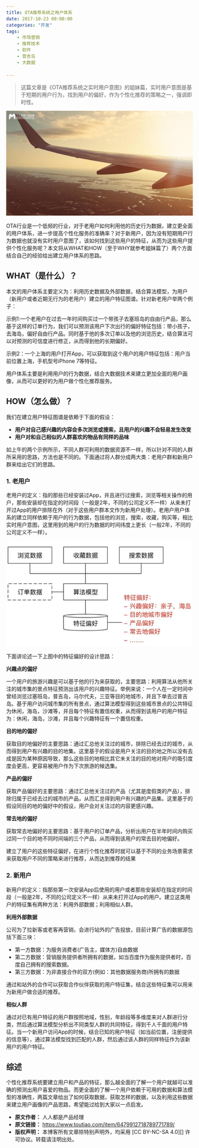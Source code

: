 ```yaml
---
title: OTA推荐系统之用户体系
date: 2017-10-23 00:00:00
categories: "开发"
tags:
	- 市场营销
	- 推荐技术
	- 软件
	- 普吉岛
	- 大数据

---
```


> 这篇文章是《OTA推荐系统之实时用户意图》的姐妹篇，实时用户意图是基于短期的用户行为，找到用户的偏好，作为个性化推荐的策略之一，强调即时性。

![OTA推荐系统之用户体系][OTA]

OTA行业是一个低频的行业，对于老用户如何利用他的历史行为数据，建立更全面的用户体系，进一步提高个性化服务的准确率？对于新用户，因为没有短期用户行为数据也就没有实时用户意图了，该如何找到这些用户的特征，从而为这些用户提供个性化服务呢？本文将从WHAT和HOW（至于WHY就参考姐妹篇了）两个方面结合自己的经验给出建立用户体系的思路。

## WHAT（是什么）？ ##

本文的用户体系主要定义为：利用历史数据及外部数据，结合算法模型，为用户（新用户或者近期无行为的老用户）建立的用户特征图谱。针对新老用户举两个例子：

示例1:一个老用户在过去一年时间购买过一个带孩子去塞班岛的自由行产品，那么基于这样的订单行为，我们可以预测该用户下次出行的偏好特征包括：带小孩子，去海岛，偏好自由行产品。同时基于他的多次订单以及他的浏览历史，结合算法可以对预测的可信度进行修正，从而得到他的长期偏好。

示例2：一个上海的用户打开App，可以获取到这个用户的用户特征包括：用户当前位置上海，手机型号iPhone 7等特征。

用户体系主要是利用用户的行为数据，结合大数据技术来建立更加全面的用户画像，从而可以更好的为用户做个性化推荐服务。

## HOW（怎么做）？ ##

我们在建立用户特征图谱是依赖于下面的假设：

 *  **用户对自己感兴趣的内容会多次浏览或搜索，且用户的兴趣不会轻易发生改变**
 *  **用户对和自己相似的人群喜欢的物品有同样的品味**

如上午的两个示例所示，不同人群可利用的数据资源不一样，所以针对不同的人群所采用的思路，方法也是不同的。下面通过将人群分成两大类：老用户群和新用户群来给出它们的思路。

### **1. 老用户** ###

老用户的定义：指的那些已经安装过App，并且进行过搜索，浏览等相关操作的用户，那些安装却在指定的时间段（一般是2年，不同的公司定义不一样）从来未打开过App的用户排除在外（对于这些用户群本文作为新用户处理）。老用户用户体系的建立同样依赖于用户的行为数据，包括他的浏览，搜索，收藏，购买等，相比实时用户意图，这里用到的用户的行为数据的时间纬度上更长（一般2年，不同的公司定义不一样）。

![OTA推荐系统之用户体系][OTA 1]

下面讲论述一下上图中的特征偏好的设计思路：

**兴趣点的偏好**

一个用户的旅游兴趣是可以基于他的行为来获取的，主要思路：利用算法从他所关注的城市集的景点特征预测出该用户的兴趣特征。举例来说：一个人在一定时间中曾经浏览过塞班岛，普吉岛，马尔代夫，三亚等目的地城市，并且下单去过普吉岛。基于用户访问城市集的所有景点，通过算法模型得到这些城市景点的公共特征为休闲，海岛，沙滩等，并且每个特征有置信权重，从而得到该用户的用户特征为：休闲，海岛，沙滩，并且每个兴趣特征有一个置信权重。

**目的地的偏好**

获取目的地偏好的主要思路：通过汇总他关注过的城市，排除已经去过的城市，从而得到用户有兴趣的目的地集。这里基于的假设是用户关注的目的地之所以没有去成是因为某种原因导致，那么这些目的地相比其它未关注的目的地对用户的吸引度度会更高，更容易被用户作为下次旅游的候选集。

**产品的偏好**

获取产品偏好的主要思路：通过汇总他关注过的产品（尤其是度假类的产品），排除归属于已经去过的城市的产品，从而汇总得到用户有兴趣的产品集。这里基于的假设同目的地的偏好中的假设，用户会对关注过的内容更感兴趣。

**常去地的偏好**

获取常去地偏好的主要思路：基于用户的订单产品，分析出用户在半年时间内购买过同一个目的地不同时间端的三个产品，从而得到该用户的常去目的地偏好。

建立了用户的这些特征偏好，在进行个性化推荐时就可以基于不同的业务场景需求来获取用户不同的策略来进行推荐，从而达到推荐的结果

### **2. 新用户** ###

新用户的定义：指那些第一次安装App后使用的用户或者那些安装却在指定的时间段（一般是2年，不同的公司定义不一样）从来未打开过App的用户。建立这类用户的特征集有两种方法：利用外部数据；利用相似人群。

**利用外部数据**

公司为了拉新客或老客再营销，会进行站外的广告投放，目前计算广告的数据源包括下面三块：

 *  第一方数据：为服务消费者(广告主，媒体方)自由数据
 *  第二方数据：营销服务提供者所拥有的数据，如当百度作为服务提供者时，百度自己拥有的搜索数据。
 *  第三方数据：为非直接合作的双方(例如：其他数据服务商)所拥有的数据

通过和站外的合作可以获取合作伙伴获取的用户特征集，结合这些特征集可以用来为新用户做合适的推荐。

**相似人群**

通过对已有用户特征的用户群按照地域，性别，年龄段等多维度来对人群进行分类，然后通过算法模型分析出不同类型人群的共同特征，得到千人千面的用户特征。当一个新用户访问App的时候，结合已知的用户特征（如当前位置，注册提供的信息等），通过算法模型找到匹配的人群，然后通过该人群的同样特征作为该新用户的用户特征。

## 综述 ##

个性化推荐系统要建立用户和产品的特征，那么越全面的了解一个用户就越可以准确的预测出用户喜爱的物品。而更全面的了解一个用户依赖于可用的数据和算法模型的准确性，两篇文章给出了如何获取数据，获取怎样的数据，以及利用这些数据来建立用户画像的产品思路，希望能过给到大家以一点启发。


[OTA]: static/resources/crawler/3MRB-RABE-QUFV.jpg
[OTA 1]: static/resources/crawler/VRBR-QMEB-YZYN.jpg
 *  **原文作者：** 人人都是产品经理
 *  **原文链接：** https://www.toutiao.com/item/6479912718789771789/
 *  **版权声明：** 本博客所有文章除特别声明外，均采用 [CC BY-NC-SA 4.0][] 许可协议。转载请注明出处。

